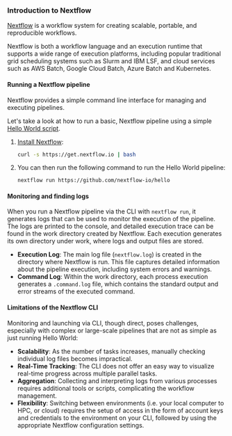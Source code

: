 ### Introduction to Nextflow

[Nextflow](https://www.nextflow.io/) is a workflow system for creating scalable, portable, and reproducible workflows.

Nextflow is both a workflow language and an execution runtime that supports a wide range of execution platforms, including popular traditional grid scheduling systems such as Slurm and IBM LSF, and cloud services such as AWS Batch, Google Cloud Batch, Azure Batch and Kubernetes.

#### Running a Nextflow pipeline

Nextflow provides a simple command line interface for managing and executing pipelines.

Let's take a look at how to run a basic, Nextflow pipeline using a simple [Hello World script](https://github.com/nextflow-io/hello).

1. [Install Nextflow](https://www.nextflow.io/docs/latest/install.html):

    ```bash
    curl -s https://get.nextflow.io | bash
    ```

2. You can then run the following command to run the Hello World pipeline:

    ```bash
    nextflow run https://github.com/nextflow-io/hello
    ```

#### Monitoring and finding logs

When you run a Nextflow pipeline via the CLI with `nextflow run`, it generates logs that can be used to monitor the execution of the pipeline. The logs are printed to the console, and detailed execution trace can be found in the work directory created by Nextflow. Each execution generates its own directory under work, where logs and output files are stored.

- **Execution Log**: The main log file (`nextflow.log`) is created in the directory where Nextflow is run. This file captures detailed information about the pipeline execution, including system errors and warnings.
- **Command Log**: Within the work directory, each process execution generates a `.command.log` file, which contains the standard output and error streams of the executed command.

#### Limitations of the Nextflow CLI

Monitoring and launching via CLI, though direct, poses challenges, especially with complex or large-scale pipelines that are not as simple as just running Hello World:

- **Scalability**: As the number of tasks increases, manually checking individual log files becomes impractical.
- **Real-Time Tracking**: The CLI does not offer an easy way to visualize real-time progress across multiple parallel tasks.
- **Aggregation**: Collecting and interpreting logs from various processes requires additional tools or scripts, complicating the workflow management.
- **Flexibility**: Switching between environments (i.e. your local computer to HPC, or cloud) requires the setup of access in the form of account keys and credentials to the environment on your CLI, followed by using the appropriate Nextflow configuration settings.